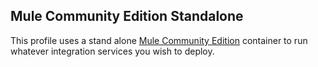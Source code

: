 ## Mule Community Edition Standalone

This profile uses a stand alone [Mule Community Edition](http://mulesoft.org/) container to run whatever integration services you wish to deploy.
